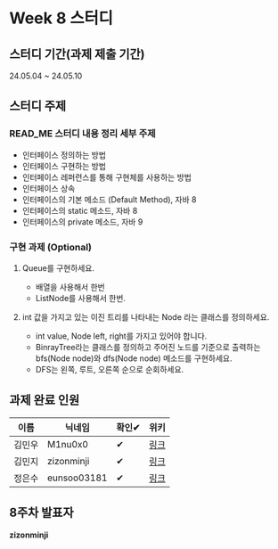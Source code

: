 # Week 8 스터디
## 스터디 기간(과제 제출 기간)
24.05.04 ~  24.05.10

## 스터디 주제
### READ_ME 스터디 내용 정리 세부 주제
- 인터페이스 정의하는 방법
- 인터페이스 구현하는 방법
- 인터페이스 레퍼런스를 통해 구현체를 사용하는 방법
- 인터페이스 상속
- 인터페이스의 기본 메소드 (Default Method), 자바 8
- 인터페이스의 static 메소드, 자바 8
- 인터페이스의 private 메소드, 자바 9

### 구현 과제 (Optional)
1.	Queue를 구현하세요.
	- 배열을 사용해서 한번
	- ListNode를 사용해서 한번.

2.	int 값을 가지고 있는 이진 트리를 나타내는 Node 라는 클래스를 정의하세요.
    - int value, Node left, right를 가지고 있어야 합니다.
    - BinrayTree라는 클래스를 정의하고 주어진 노드를 기준으로 출력하는 bfs(Node node)와 dfs(Node node) 메소드를 구현하세요.
    - DFS는 왼쪽, 루트, 오른쪽 순으로 순회하세요.

## 과제 완료 인원
|이름|닉네임|확인✔|위키|
|---|------|----|---|
|김민우|M1nu0x0|✔|[링크](/java/1st-study/assignment-8/M1nu0x0)|
|김민지|zizonminji|✔|[링크](/java/1st-study/assignment-8/zizonminji)|
|정은수|eunsoo03181|✔|[링크](/java/1st-study/assignment-8/eunsoo03181)|

## 8주차 발표자
**zizonminji**



